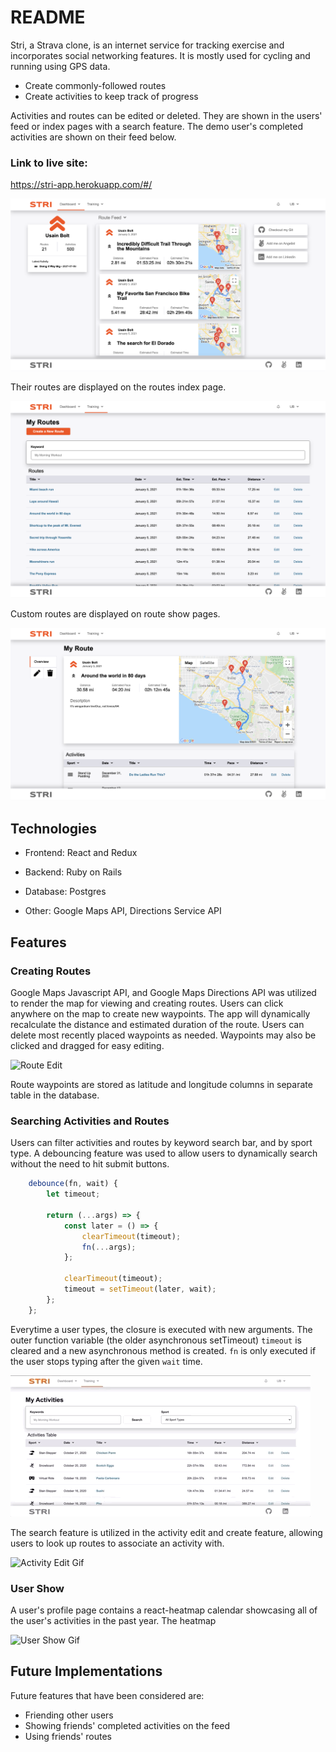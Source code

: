 # README 

Stri, a Strava clone, is an internet service for tracking exercise and incorporates social networking features. It is mostly used for cycling and running using GPS data.

* Create commonly-followed routes
* Create activities to keep track of progress

Activities and routes can be edited or deleted. They are shown in the users' feed or index pages with a search feature. The demo user's completed activities are shown on their feed below.

### Link to live site: 
https://stri-app.herokuapp.com/#/

![Feed Image](./app/assets/images/Feed.png)

Their routes are displayed on the routes index page.

![Route Show Image](./app/assets/images/route_index.png)

Custom routes are displayed on route show pages.

![Route Show Image](./app/assets/images/Route_Show.png)

## Technologies

* Frontend: React and Redux
* Backend: Ruby on Rails
* Database: Postgres

* Other: Google Maps API, Directions Service API

## Features

### Creating Routes
Google Maps Javascript API, and Google Maps Directions API was utilized to render the map for viewing and creating routes. Users can click anywhere on the map to create new waypoints. The app will dynamically recalculate the distance and estimated duration of the route. Users can delete most recently placed waypoints as needed. Waypoints may also be clicked and dragged for easy editing.

![Route Edit](./app/assets/images/Route_Edit.gif)

Route waypoints are stored as latitude and longitude columns in separate table in the database.

### Searching Activities and Routes
Users can filter activities and routes by keyword search bar, and by sport type. A debouncing feature was used to allow users to dynamically search without the need to hit submit buttons.

```javascript
    debounce(fn, wait) {
        let timeout;

        return (...args) => {
            const later = () => {
                clearTimeout(timeout);
                fn(...args);
            };

            clearTimeout(timeout);
            timeout = setTimeout(later, wait);
        };
    };
```

Everytime a user types, the closure is executed with new arguments. The outer function variable (the older asynchronous setTimeout) ```timeout``` is cleared and a new asynchronous method is created. ```fn``` is only executed if the user stops typing after the given ```wait``` time.

![Search Gif](./app/assets/images/Search.gif)

The search feature is utilized in the activity edit and create feature, allowing users to look up routes to associate an activity with.

![Activity Edit Gif](./app/assets/images/Activity_Edit.gif)


### User Show
A user's profile page contains a react-heatmap calendar showcasing all of the user's activities in the past year. The heatmap 

![User Show Gif](./app/assets/images/User_Show.gif)

## Future Implementations
Future features that have been considered are:

- Friending other users
- Showing friends' completed activities on the feed
- Using friends' routes
